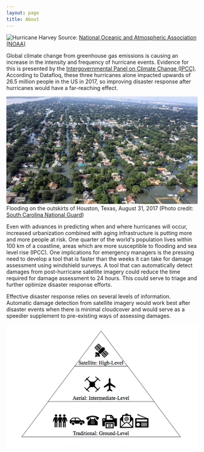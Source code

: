 ```yaml
---
layout: page
title: About
---
```


![Hurricane Harvey](harvey.gif)
Source: [National Oceanic and Atmospheric Association (NOAA)](http://rammb.cira.colostate.edu/ramsdis/online/images/loop_of_the_day/goes-16/20170828000000/video/20170828000000_harveyir.gif) 

Global climate change from greenhouse gas emissions is causing an increase in the intensity and frequency of hurricane events.  Evidence for this is presented by the [Intergovernmental Panel on Climate Change (IPCC)](http://www.ipcc.ch/report/ar5/wg1/).  According to Datafloq, these three hurricanes alone impacted upwards of 26.5 million people in the US in 2017, so improving disaster response after hurricanes would have a far-reaching effect.  

![Hurricane Harvey flooding](Harveyflood.png)
Flooding on the outskirts of Houston, Texas, August 31, 2017 (Photo credit: [South Carolina National Guard](https://www.planet.com/insights/anatomy-of-a-catastrophe/))

Even with advances in predicting when and where hurricanes will occur, increased urbanization combined with aging infrastructure is putting more and more people at risk.  One quarter of the world's population lives within 100 km of a coastline, areas which are more susceptible to flooding and sea level rise (IPCC).  One implications for emergency managers is the pressing need to develop a tool that is faster than the weeks it can take for damage assessment using windshield surveys. 
A tool that can automatically detect damages from post-hurricane satellite imagery could reduce the time required for damage assessment to 24 hours.  This could serve to triage and further optimize disaster response efforts.

Effective disaster response relies on several levels of information.  Automatic damage detection from satellite imagery would work best after disaster events when there is minimal cloudcover and would serve as a speedier supplement to pre-existing ways of assessing damages.

![Information integration](Information-integration.png)

